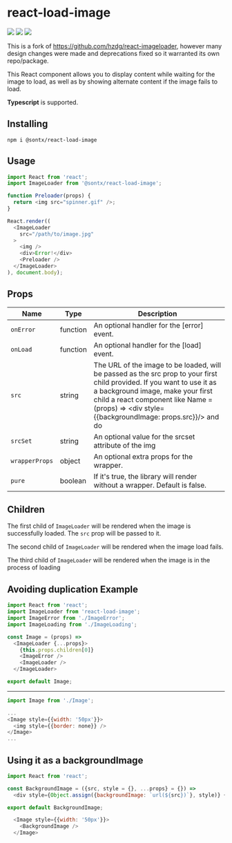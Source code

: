 react-load-image
=================
![](https://img.shields.io/npm/dw/react-load-image.svg)
![](https://img.shields.io/npm/l/react-load-image.svg)
![](https://img.shields.io/npm/v/react-load-image.svg)

This is a fork of https://github.com/hzdg/react-imageloader, however many design changes were made and deprecations fixed so it warranted its own repo/package.

This React component allows you to display
content while waiting for the image to load, as well as by showing alternate
content if the image fails to load.

**Typescript** is supported.

Installing
-----
`npm i @sontx/react-load-image`


Usage
-----

```js
import React from 'react';
import ImageLoader from '@sontx/react-load-image';

function Preloader(props) {
  return <img src="spinner.gif" />;
}

React.render((
  <ImageLoader
    src="/path/to/image.jpg"
  >
    <img />
    <div>Error!</div>
    <Preloader />
  </ImageLoader>
), document.body);

```


Props
-----

Name          | Type     | Description
--------------|----------|------------
`onError`     | function | An optional handler for the [error] event.
`onLoad`      | function | An optional handler for the [load] event.
`src`         | string   | The URL of the image to be loaded, will be passed as the src prop to your first child provided. If you want to use it as a background image, make your first child a react component like Name = (props) => <div style={{backgroundImage: props.src}}/> and do <Name/>
`srcSet`      | string   | An optional value for the srcset attribute of the img
`wrapperProps`| object   | An optional extra props for the wrapper. 
`pure`        | boolean  | If it's true, the library will render without a wrapper. Default is false. 


Children
--------
The first child of `ImageLoader` will be rendered when the image is successfully loaded. The `src` prop will be passed to it.

The second child of `ImageLoader` will be rendered when the image load fails.

The third child of `ImageLoader` will be rendered when the image is in the process of loading


Avoiding duplication Example
-------
```js
import React from 'react';
import ImageLoader from 'react-load-image';
import ImageError from './ImageError';
import ImageLoading from './ImageLoading';

const Image = (props) =>
  <ImageLoader {...props}>
    {this.props.children[0]}
    <ImageError />
    <ImageLoader />
  </ImageLoader>

export default Image;
```
-----
```js
import Image from './Image';

...
<Image style={{width: '50px'}}>
  <img style={{border: none}} />
</Image>
...

```


Using it as a backgroundImage
-----
```js
import React from 'react';

const BackgroundImage = ({src, style = {}, ...props} = {}) =>
  <div style={Object.assign({backgroundImage: `url(${src})`}, style)} {...props} />

export default BackgroundImage;
```

```js
  <Image style={{width: '50px'}}>
    <BackgroundImage />
  </Image>
```
